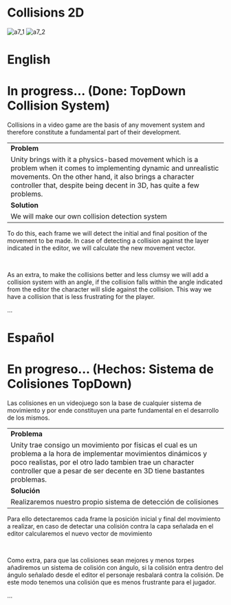 # Collisions 2D
![a7_1](https://github.com/OsmareDev/OsmareUnityModules/assets/50903643/2ac45408-a174-4e0a-ae23-a3dabc50f3ef)
![a7_2](https://github.com/OsmareDev/OsmareUnityModules/assets/50903643/d657dc3d-f98f-4151-b276-b2cdf2134fe7)


# English
# In progress... (Done: TopDown Collision System)

Collisions in a video game are the basis of any movement system and therefore constitute a fundamental part of their development.

<table>
   <tr><td><b>Problem</b></td></tr>
   <tr><td>Unity brings with it a physics-based movement which is a problem when it comes to implementing dynamic and unrealistic movements. On the other hand, it also brings a character controller that, despite being decent in 3D, has quite a few problems. </td></tr>
   <tr><td><b>Solution</b></td></tr>
   <tr><td>We will make our own collision detection system</td></tr>
</table>
 
To do this, each frame we will detect the initial and final position of the movement to be made. In case of detecting a collision against the layer indicated in the editor, we will calculate the new movement vector.

<br>

As an extra, to make the collisions better and less clumsy we will add a collision system with an angle, if the collision falls within the angle indicated from the editor the character will slide against the collision. This way we have a collision that is less frustrating for the player.

…

# Español
# En progreso... (Hechos: Sistema de Colisiones TopDown)

Las colisiones en un videojuego son la base de cualquier sistema de movimiento y por ende constituyen una parte fundamental en el desarrollo de los mismos.

<table>
  <tr><td><b>Problema</b></td></tr>
  <tr><td>Unity trae consigo un movimiento por físicas el cual es un problema a la hora de implementar movimientos dinámicos y poco realistas, por el otro lado tambien trae un character controller que a pesar de ser decente en 3D tiene bastantes problemas.</td></tr>
  <tr><td><b>Solución</b></td></tr>
  <tr><td>Realizaremos nuestro propio sistema de detección de colisiones</td></tr>
</table>
 
Para ello detectaremos cada frame la posición inicial y final del movimiento a realizar, en caso de detectar una colisión contra la capa señalada en el editor calcularemos el nuevo vector de movimiento

<br>

Como extra, para que las colisiones sean mejores y menos torpes añadiremos un sistema de colisión con ángulo, si la colisión entra dentro del ángulo señalado desde el editor el personaje resbalará contra la colisión. De este modo tenemos una colisión que es menos frustrante para el jugador.

…
